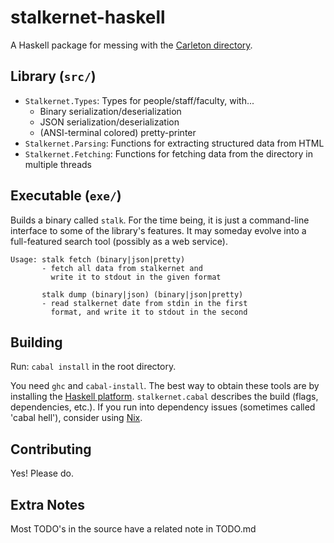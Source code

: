 stalkernet-haskell
==================

A Haskell package for messing with the [Carleton directory](https://apps.carleton.edu/campus/directory/).

## Library (`src/`)

*   `Stalkernet.Types`: Types for people/staff/faculty, with...
    *   Binary serialization/deserialization
    *   JSON serialization/deserialization
    *   (ANSI-terminal colored) pretty-printer
*   `Stalkernet.Parsing`: Functions for extracting structured data from HTML
*   `Stalkernet.Fetching`: Functions for fetching data from the directory in multiple threads

## Executable (`exe/`)

Builds a binary called `stalk`.
For the time being, it is just a command-line interface to some of the library's features.
It may someday evolve into a full-featured search tool (possibly as a web service).

```
Usage: stalk fetch (binary|json|pretty)
       - fetch all data from stalkernet and
         write it to stdout in the given format

       stalk dump (binary|json) (binary|json|pretty)
       - read stalkernet date from stdin in the first
         format, and write it to stdout in the second
```

## Building

Run: `cabal install` in the root directory.

You need `ghc` and `cabal-install`.
The best way to obtain these tools are by installing the [Haskell platform](https://www.haskell.org/platform/).
`stalkernet.cabal` describes the build (flags, dependencies, etc.).
If you run into dependency issues (sometimes called 'cabal hell'), consider using [Nix](https://nixos.org/nix).

## Contributing

Yes! Please do.

## Extra Notes

Most TODO's in the source have a related note in TODO.md
